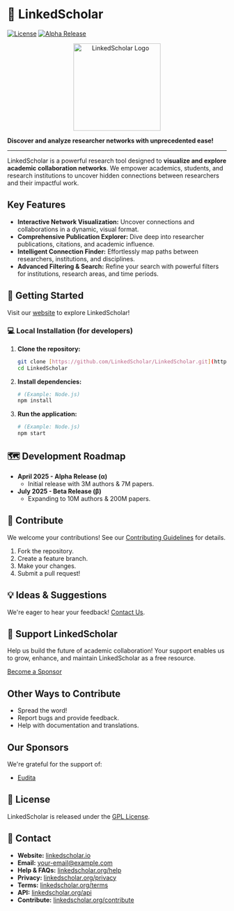 # 🚀 LinkedScholar

[![License](https://img.shields.io/badge/license-GPL-blue.svg)](LICENSE)
[![Alpha Release](https://img.shields.io/badge/Release-Alpha-orange.svg)](https://github.com/LinkedScholar/LinkedScholar/releases/tag/alpha)

<p align="center">
  <img src="docs/images/linkedscholar-logo.png" alt="LinkedScholar Logo" width="200">
</p>

**Discover and analyze researcher networks with unprecedented ease!**

---

LinkedScholar is a powerful research tool designed to **visualize and explore academic collaboration networks**.  We empower academics, students, and research institutions to uncover hidden connections between researchers and their impactful work.

## Key Features

* **Interactive Network Visualization:** Uncover connections and collaborations in a dynamic, visual format.
* **Comprehensive Publication Explorer:** Dive deep into researcher publications, citations, and academic influence.
* **Intelligent Connection Finder:** Effortlessly map paths between researchers, institutions, and disciplines.
* **Advanced Filtering & Search:** Refine your search with powerful filters for institutions, research areas, and time periods.

## 🏁 Getting Started

Visit our [website](https://linkedscholar.io) to explore LinkedScholar!

### 💻 Local Installation (for developers)

1.  **Clone the repository:**
    ```bash
    git clone [https://github.com/LinkedScholar/LinkedScholar.git](https://github.com/LinkedScholar/LinkedScholar.git)
    cd LinkedScholar
    ```

2.  **Install dependencies:**
    ```bash
    # (Example: Node.js)
    npm install
    ```

3.  **Run the application:**
    ```bash
    # (Example: Node.js)
    npm start
    ```

## 🗺️ Development Roadmap

* **April 2025 - Alpha Release (α)**
    * Initial release with 3M authors & 7M papers.
* **July 2025 - Beta Release (β)**
    * Expanding to 10M authors & 200M papers.

## 🤝 Contribute

We welcome your contributions!  See our [Contributing Guidelines](CONTRIBUTING.md) for details.

1.  Fork the repository.
2.  Create a feature branch.
3.  Make your changes.
4.  Submit a pull request!

## 💡 Ideas & Suggestions

We're eager to hear your feedback! [Contact Us](mailto:your-email@example.com).

## 💖 Support LinkedScholar

Help us build the future of academic collaboration! Your support enables us to grow, enhance, and maintain LinkedScholar as a free resource.

[Become a Sponsor](https://linkedscholar.org/sponsor)

## Other Ways to Contribute

* Spread the word!
* Report bugs and provide feedback.
* Help with documentation and translations.

## Our Sponsors

We're grateful for the support of:

* [Eudita](https://eudita.es/)

## 📜 License

LinkedScholar is released under the [GPL License](LICENSE).

## 🔗 Contact

* **Website:** [linkedscholar.io](https://linkedscholar.io)
* **Email:** [your-email@example.com](mailto:contact@linkedscholar.io)
* **Help & FAQs:** [linkedscholar.org/help](https://linkedscholar.io/help)
* **Privacy:** [linkedscholar.org/privacy](https://linkedscholar.io/privacy)
* **Terms:** [linkedscholar.org/terms](https://linkedscholar.io/terms)
* **API:** [linkedscholar.org/api](https://linkedscholar.io/api)
* **Contribute:** [linkedscholar.org/contribute](https://linkedscholar.io/contribute)

